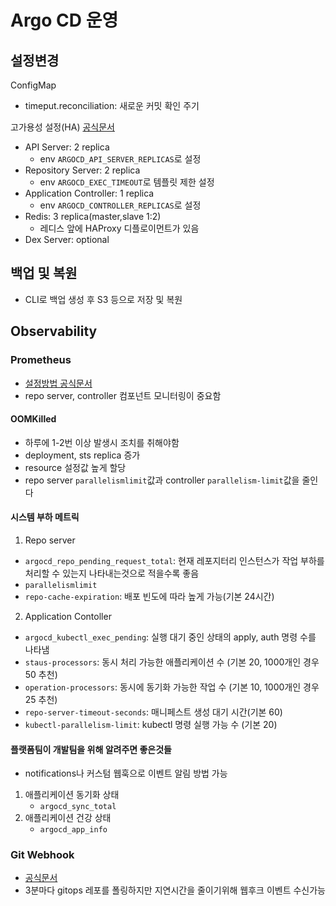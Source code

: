 # Argo CD 운영

## 설정변경

ConfigMap

- timeput.reconciliation: 새로운 커밋 확인 주기

고가용성 설정(HA)
[공식문서](https://argo-cd.readthedocs.io/en/stable/operator-manual/high_availability/)

- API Server: 2 replica
  - env `ARGOCD_API_SERVER_REPLICAS`로 설정
- Repository Server: 2 replica
  - env `ARGOCD_EXEC_TIMEOUT`로 템플릿 제한 설정
- Application Controller: 1 replica
  - env `ARGOCD_CONTROLLER_REPLICAS`로 설정
- Redis: 3 replica(master,slave 1:2)
  - 레디스 앞에 HAProxy 디플로이먼트가 있음
- Dex Server: optional

## 백업 및 복원

- CLI로 백업 생성 후 S3 등으로 저장 및 복원

## Observability

### Prometheus

- [설정방법 공식문서](https://argo-cd.readthedocs.io/en/stable/operator-manual/metrics/)
- repo server, controller 컴포넌트 모니터링이 중요함

#### OOMKilled

- 하루에 1-2번 이상 발생시 조치를 취해야함
- deployment, sts replica 증가
- resource 설정값 높게 할당
- repo server `parallelismlimit`값과 controller `parallelism-limit`값을 줄인다

#### 시스템 부하 메트릭

1. Repo server

- `argocd_repo_pending_request_total`: 현재 레포지터리 인스턴스가 작업 부하를 처리할 수 있는지 나타내는것으로 적을수록 좋음
- `parallelismlimit`
- `repo-cache-expiration`: 배포 빈도에 따라 높게 가능(기본 24시간)

2. Application Contoller

- `argocd_kubectl_exec_pending`: 실행 대기 중인 상태의 apply, auth 명령 수를 나타냄
- `staus-processors`: 동시 처리 가능한 애플리케이션 수 (기본 20, 1000개인 경우 50 추천)
- `operation-processors`: 동시에 동기화 가능한 작업 수 (기본 10, 1000개인 경우 25 추천)
- `repo-server-timeout-seconds`: 매니페스트 생성 대기 시간(기본 60)
- `kubectl-parallelism-limit`: kubectl 명령 실행 가능 수 (기본 20)

#### 플랫폼팀이 개발팀을 위해 알려주면 좋은것들

- notifications나 커스텀 웹훅으로 이벤트 알림 방법 가능

1. 애플리케이션 동기화 상태
   - `argocd_sync_total`
2. 애플리케이션 건강 상태
   - `argocd_app_info`

### Git Webhook

- [공식문서](https://argo-cd.readthedocs.io/en/stable/operator-manual/webhook/)
- 3분마다 gitops 레포를 폴링하지만 지연시간을 줄이기위해 웹후크 이벤트 수신가능

